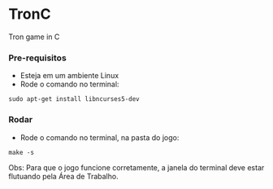 # TronC
Tron game in C

### Pre-requisitos
- Esteja em um ambiente Linux
- Rode o comando no terminal:
```
sudo apt-get install libncurses5-dev
```

### Rodar
- Rode o comando no terminal, na pasta do jogo:
```
make -s
```

Obs: Para que o jogo funcione corretamente, a janela do terminal deve estar flutuando pela Área de Trabalho.
